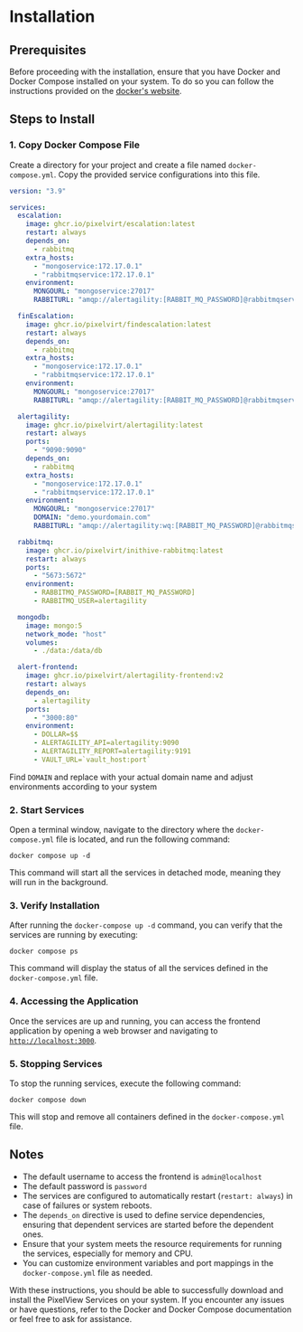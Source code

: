 # Installation

## Prerequisites

Before proceeding with the installation, ensure that you have Docker and Docker Compose installed on your system. To do so you can follow the instructions provided on the [docker's website](https://docs.docker.com/get-docker/).

## Steps to Install
### 1. Copy  Docker Compose File
Create a directory for your project and create a file named `docker-compose.yml`. Copy the provided service configurations into this file.

  ```yaml title="docker-compose.yaml" linenums="1"
  version: "3.9"

  services:
    escalation:
      image: ghcr.io/pixelvirt/escalation:latest
      restart: always
      depends_on:
        - rabbitmq
      extra_hosts:
        - "mongoservice:172.17.0.1"
        - "rabbitmqservice:172.17.0.1"
      environment:
        MONGOURL: "mongoservice:27017"
        RABBITURL: "amqp://alertagility:[RABBIT_MQ_PASSWORD]@rabbitmqservice:5673/alertagility"

    finEscalation:
      image: ghcr.io/pixelvirt/findescalation:latest
      restart: always
      depends_on:
        - rabbitmq
      extra_hosts:
        - "mongoservice:172.17.0.1"
        - "rabbitmqservice:172.17.0.1"
      environment:
        MONGOURL: "mongoservice:27017"
        RABBITURL: "amqp://alertagility:[RABBIT_MQ_PASSWORD]@rabbitmqservice:5673/alertagility"

    alertagility:
      image: ghcr.io/pixelvirt/alertagility:latest
      restart: always
      ports:
        - "9090:9090"
      depends_on:
        - rabbitmq
      extra_hosts:
        - "mongoservice:172.17.0.1"
        - "rabbitmqservice:172.17.0.1"
      environment:
        MONGOURL: "mongoservice:27017"
        DOMAIN: "demo.yourdomain.com"
        RABBITURL: "amqp://alertagility:wq:[RABBIT_MQ_PASSWORD]@rabbitmqservice:5673/alertagility"

    rabbitmq:
      image: ghcr.io/pixelvirt/inithive-rabbitmq:latest
      restart: always
      ports:
        - "5673:5672"
      environment:
        - RABBITMQ_PASSWORD=[RABBIT_MQ_PASSWORD]
        - RABBITMQ_USER=alertagility

    mongodb:
      image: mongo:5
      network_mode: "host"
      volumes:
        - ./data:/data/db

    alert-frontend:
      image: ghcr.io/pixelvirt/alertagility-frontend:v2
      restart: always
      depends_on:
        - alertagility
      ports:
        - "3000:80"
      environment:
        - DOLLAR=$$
        - ALERTAGILITY_API=alertagility:9090
        - ALERTAGILITY_REPORT=alertagility:9191
        - VAULT_URL=`vault_host:port`
  ```
Find `DOMAIN` and replace with  your actual domain name and adjust environments according to your  system  

    
### 2. Start Services
Open a terminal window, navigate to the directory where the `docker-compose.yml` file is located, and run the following command:
  ```
  docker compose up -d
  ```
    
This command will start all the services in detached mode, meaning they will run in the background.
    
### 3. Verify Installation
After running the `docker-compose up -d` command, you can verify that the services are running by executing:

  ```
  docker compose ps
  ```

This command will display the status of all the services defined in the `docker-compose.yml` file.
    
### 4. Accessing the Application
Once the services are up and running, you can access the frontend application by opening a web browser and navigating to [`http://localhost:3000`](http://localhost:3000).
    
### 5. Stopping Services
To stop the running services, execute the following command:

  ```
  docker compose down
  ```

This will stop and remove all containers defined in the `docker-compose.yml` file.
    

## Notes

- The default username to access the frontend is `admin@localhost`
-    The default password is `password`
- The services are configured to automatically restart (`restart: always`) in case of failures or system reboots.
- The `depends_on` directive is used to define service dependencies, ensuring that dependent services are started before the dependent ones.
- Ensure that your system meets the resource requirements for running the services, especially for memory and CPU.
- You can customize environment variables and port mappings in the `docker-compose.yml` file as needed.

With these instructions, you should be able to successfully download and install the PixelView Services on your system. If you encounter any issues or have questions, refer to the Docker and Docker Compose documentation or feel free to ask for assistance.